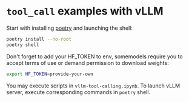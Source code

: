 # `tool_call` examples with vLLM

Start with installing [poetry](https://python-poetry.org/docs/) and launching the shell:
```bash
poetry install --no-root
poetry shell
```

Don't forget to add your HF_TOKEN to env, somemodels require you to accept terms of use or demand permission to download weights:
```bash
export HF_TOKEN=provide-your-own
```

You may execute scripts in `vllm-tool-calling.ipynb`. To launch vLLM server, execute corresponding commands in `poetry` shell.